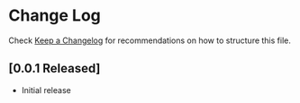 # Change Log

Check [Keep a Changelog](https://github.com/sangwookyoo/vscode-unity-sw-pack/) for recommendations on how to structure this file.

## [0.0.1 Released]

- Initial release